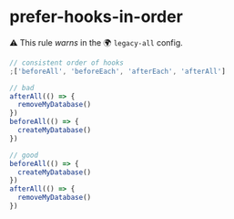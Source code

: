 # prefer-hooks-in-order

⚠️ This rule _warns_ in the 🌍 `legacy-all` config.

<!-- end auto-generated rule header -->

```js
// consistent order of hooks
;['beforeAll', 'beforeEach', 'afterEach', 'afterAll']
```

```js
// bad
afterAll(() => {
  removeMyDatabase()
})
beforeAll(() => {
  createMyDatabase()
})
```

```js
// good
beforeAll(() => {
  createMyDatabase()
})
afterAll(() => {
  removeMyDatabase()
})
```
